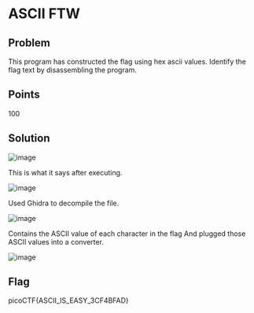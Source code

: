 # ASCII FTW

## Problem
This program has constructed the flag using hex ascii values. Identify the flag text by disassembling the program.

## Points
100

## Solution
![image](https://github.com/Anushri-Sakhardande/Cryptonite_STP/assets/118385974/479aae8c-0a44-41f6-ab9f-43caadbc6689)

This is what it says after executing.

![image](https://github.com/Anushri-Sakhardande/Cryptonite_STP/assets/118385974/24ad6fd3-b97c-4dd6-b2ad-7a9b6dd497e4)

Used Ghidra to decompile the file.

![image](https://github.com/Anushri-Sakhardande/Cryptonite_STP/assets/118385974/7d6aee2f-399a-4173-9562-1152cd285446)

Contains the ASCII value of each character in the flag
And plugged those ASCII values into a converter.

![image](https://github.com/Anushri-Sakhardande/Cryptonite_STP/assets/118385974/ffb80d4b-1140-4a83-9e7e-25ca78e89f75)

## Flag 
picoCTF{ASCII_IS_EASY_3CF4BFAD}
